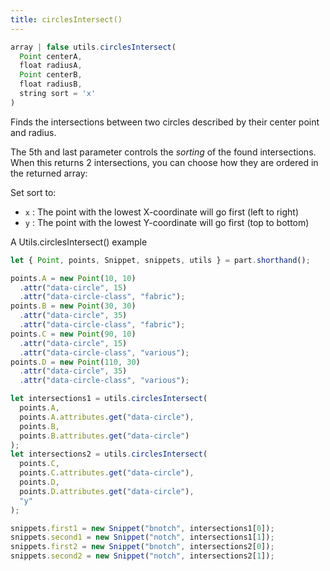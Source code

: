 ```yaml
---
title: circlesIntersect()
---
```


```js
array | false utils.circlesIntersect(
  Point centerA, 
  float radiusA, 
  Point centerB, 
  float radiusB, 
  string sort = 'x'
)
```

Finds the intersections between two circles described by their center point and radius.

The 5th and last parameter controls the *sorting* of the found intersections.
When this returns 2 intersections, you can choose how they are ordered in the returned array:

Set sort to:

 - `x` : The point with the lowest X-coordinate will go first (left to right)
 - `y` : The point with the lowest Y-coordinate will go first (top to bottom)

<Example part="utils_circlesintersect">
A Utils.circlesIntersect() example
</Example>

```js
let { Point, points, Snippet, snippets, utils } = part.shorthand();

points.A = new Point(10, 10)
  .attr("data-circle", 15)
  .attr("data-circle-class", "fabric");
points.B = new Point(30, 30)
  .attr("data-circle", 35)
  .attr("data-circle-class", "fabric");
points.C = new Point(90, 10)
  .attr("data-circle", 15)
  .attr("data-circle-class", "various");
points.D = new Point(110, 30)
  .attr("data-circle", 35)
  .attr("data-circle-class", "various");

let intersections1 = utils.circlesIntersect(
  points.A,
  points.A.attributes.get("data-circle"),
  points.B,
  points.B.attributes.get("data-circle")
);
let intersections2 = utils.circlesIntersect(
  points.C,
  points.C.attributes.get("data-circle"),
  points.D,
  points.D.attributes.get("data-circle"),
  "y"
);

snippets.first1 = new Snippet("bnotch", intersections1[0]);
snippets.second1 = new Snippet("notch", intersections1[1]);
snippets.first2 = new Snippet("bnotch", intersections2[0]);
snippets.second2 = new Snippet("notch", intersections2[1]);
```

